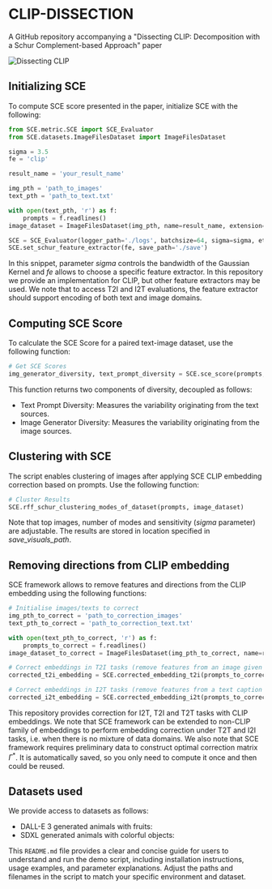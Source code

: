 # CLIP-DISSECTION
A GitHub repository accompanying a "Dissecting CLIP: Decomposition with a Schur Complement-based Approach" paper

![Dissecting CLIP](images/intro_image.png)

## Initializing SCE
To compute SCE score presented in the paper, initialize SCE with the following:
```python
from SCE.metric.SCE import SCE_Evaluator
from SCE.datasets.ImageFilesDataset import ImageFilesDataset

sigma = 3.5
fe = 'clip'

result_name = 'your_result_name'

img_pth = 'path_to_images'
text_pth = 'path_to_text.txt'

with open(text_pth, 'r') as f:
    prompts = f.readlines()
image_dataset = ImageFilesDataset(img_pth, name=result_name, extension='PNG')

SCE = SCE_Evaluator(logger_path='./logs', batchsize=64, sigma=sigma, eta=0, num_samples=num_samples, result_name=result_name, rff_dim=2500, save_visuals_path=f'visuals_{result_name}')
SCE.set_schur_feature_extractor(fe, save_path='./save')
```
In this snippet, parameter _sigma_ controls the bandwidth of the Gaussian Kernel and _fe_ allows to choose a specific feature extractor. In this repository we provide an implementation for CLIP, but other feature extractors may be used. We note that to access T2I and I2T evaluations, the feature extractor should support encoding of both text and image domains. 

## Computing SCE Score
To calculate the SCE Score for a paired text-image dataset, use the following function:
```python
# Get SCE Scores
img_generator_diversity, text_prompt_diversity = SCE.sce_score(prompts, image_dataset)
```
This function returns two components of diversity, decoupled as follows:
- Text Prompt Diversity: Measures the variability originating from the text sources.
- Image Generator Diversity: Measures the variability originating from the image sources.

## Clustering with SCE
The script enables clustering of images after applying SCE CLIP embedding correction based on prompts. Use the following function:
```python
# Cluster Results
SCE.rff_schur_clustering_modes_of_dataset(prompts, image_dataset)
```
Note that top images, number of modes and sensitivity (_sigma_ parameter) are adjustable. The results are stored in location specified in _save_visuals_path_.

## Removing directions from CLIP embedding
SCE framework allows to remove features and directions from the CLIP embedding using the following functions:
```python
# Initialise images/texts to correct
img_pth_to_correct = 'path_to_correction_images'
text_pth_to_correct = 'path_to_correction_text.txt'

with open(text_pth_to_correct, 'r') as f:
    prompts_to_correct = f.readlines()
image_dataset_to_correct = ImageFilesDataset(img_pth_to_correct, name=result_name, extension='PNG')

# Correct embeddings in T2I tasks (remove features from an image given a text description)
corrected_t2i_embedding = SCE.corrected_embedding_t2i(prompts_to_correct, image_dataset_to_correct, prompts, image_dataset)

# Correct embeddings in I2T tasks (remove features from a text caption given an image)
corrected_i2t_embedding = SCE.corrected_embedding_i2t(prompts_to_correct, image_dataset_to_correct, prompts, image_dataset)
```
This repository provides correction for I2T, T2I and T2T tasks with CLIP embeddings. We note that SCE framework can be extended to non-CLIP family of embeddings to perform embedding correction under T2T and I2I tasks, i.e. when there is no mixture of data domains. 
We also note that SCE framework requires preliminary data to construct optimal correction matrix $\Gamma^*$. It is automatically saved, so you only need to compute it once and then could be reused. 

## Datasets used
We provide access to datasets as follows:
- DALL-E 3 generated animals with fruits: 
- SDXL generated animals with colorful objects: 

This `README.md` file provides a clear and concise guide for users to understand and run the demo script, including installation instructions, usage examples, and parameter explanations. Adjust the paths and filenames in the script to match your specific environment and dataset.












